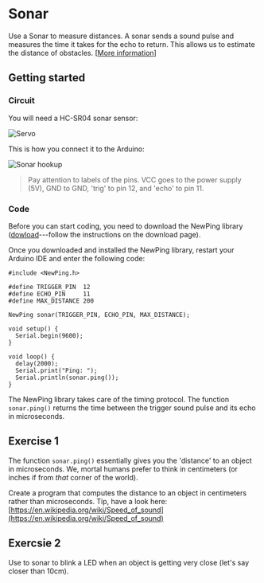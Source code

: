 # Sonar

Use a Sonar to measure distances. A sonar sends a sound pulse and measures the time it takes for the echo to return. This allows us to estimate the distance of obstacles. \[[More information](http://simonpauw.com/arduino/index.php?dir=30+Background&file=40+Sonar)\]

## Getting started

### Circuit

You will need a HC-SR04 sonar sensor:

![Servo](images/sonar.jpg "300px")

This is how you connect it to the Arduino:

![Sonar hookup](images/BB-Sonar.png "300px")

> Pay attention to labels of the pins. VCC goes to the power supply (5V), GND to GND, 'trig' to pin 12, and 'echo' to pin 11.

### Code

Before you can start coding, you need to download the NewPing library ([dowload](http://playground.arduino.cc/Code/NewPing)---follow the instructions on the download page).

Once you downloaded and installed the NewPing library, restart your Arduino IDE and enter the following code:

    #include <NewPing.h>

    #define TRIGGER_PIN  12
    #define ECHO_PIN     11
    #define MAX_DISTANCE 200

    NewPing sonar(TRIGGER_PIN, ECHO_PIN, MAX_DISTANCE);

    void setup() {
      Serial.begin(9600);
    }

    void loop() {
      delay(2000);
      Serial.print("Ping: ");
      Serial.println(sonar.ping());
    }

The NewPing library takes care of the timing protocol. The function `sonar.ping()` returns the time between the trigger sound pulse and its echo in microseconds.

## Exercise 1

The function `sonar.ping()` essentially gives you the 'distance' to an object in microseconds. We, mortal humans prefer to think in centimeters (or inches if from _that_ corner of the world).

Create a program that computes the distance to an object in centimeters rather than microseconds. Tip, have a look here: [https://en.wikipedia.org/wiki/Speed_of_sound](https://en.wikipedia.org/wiki/Speed_of_sound)

## Exercsie 2

Use to sonar to blink a LED when an object is getting very close (let's say closer than 10cm).
